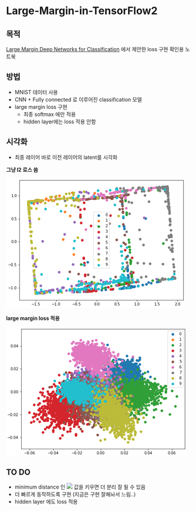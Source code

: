 # Large-Margin-in-TensorFlow2

## 목적

[Large Margin Deep Networks for Classification](https://arxiv.org/abs/1803.05598) 에서 제안한 loss 구현 확인용 노트북

## 방법
* MNIST 데이터 사용
* CNN + Fully connected 로 이루어진 classification 모델
* large margin loss 구현
  * 최종 softmax 에만 적용
  * hidden layer에는 loss 적용 안함

## 시각화
* 최종 레이어 바로 이전 레이어의 latent를 시각화

**그냥 l2 로스 씀**

![fig1](./img/l2-loss.PNG)


**large margin loss 적용**

![fig2](./img/large-margin-loss.PNG)

## TO DO
* minimum distance 인 <img src="https://render.githubusercontent.com/render/math?math=\gamma"> 값을 키우면 더 분리 잘 될 수 있음 
* 더 빠르게 동작하도록 구현 (지금은 구현 잘해놔서 느림..)
* hidden layer 에도 loss 적용
